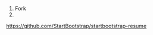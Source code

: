 

 1. Fork
 2. 

https://github.com/StartBootstrap/startbootstrap-resume
<!--stackedit_data:
eyJoaXN0b3J5IjpbMTc2NzExNjE4MiwtNTMwOTA0NDU3LDczMD
k5ODExNl19
-->
